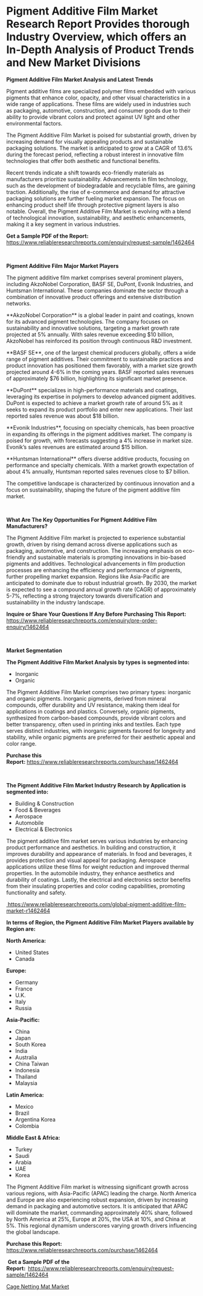 <p><h1>Pigment Additive Film Market Research Report Provides thorough Industry Overview, which offers an In-Depth Analysis of Product Trends and New Market Divisions</h1></p><p><strong>Pigment Additive Film Market Analysis and Latest Trends</strong></p>
<p><p>Pigment additive films are specialized polymer films embedded with various pigments that enhance color, opacity, and other visual characteristics in a wide range of applications. These films are widely used in industries such as packaging, automotive, construction, and consumer goods due to their ability to provide vibrant colors and protect against UV light and other environmental factors.</p><p>The Pigment Additive Film Market is poised for substantial growth, driven by increasing demand for visually appealing products and sustainable packaging solutions. The market is anticipated to grow at a CAGR of 13.6% during the forecast period, reflecting a robust interest in innovative film technologies that offer both aesthetic and functional benefits.</p><p>Recent trends indicate a shift towards eco-friendly materials as manufacturers prioritize sustainability. Advancements in film technology, such as the development of biodegradable and recyclable films, are gaining traction. Additionally, the rise of e-commerce and demand for attractive packaging solutions are further fueling market expansion. The focus on enhancing product shelf life through protective pigment layers is also notable. Overall, the Pigment Additive Film Market is evolving with a blend of technological innovation, sustainability, and aesthetic enhancements, making it a key segment in various industries.</p></p>
<p><strong>Get a Sample PDF of the Report:&nbsp;</strong> <a href="https://www.reliableresearchreports.com/enquiry/request-sample/1462464?utm_campaign=2652&utm_medium=2&utm_source=Github&utm_content=ia&utm_term=03042025&utm_id=pigment-additive-film">https://www.reliableresearchreports.com/enquiry/request-sample/1462464</a></p>
<p>&nbsp;</p>
<p><strong>Pigment Additive Film Major Market Players</strong></p>
<p><p>The pigment additive film market comprises several prominent players, including AkzoNobel Corporation, BASF SE, DuPont, Evonik Industries, and Huntsman International. These companies dominate the sector through a combination of innovative product offerings and extensive distribution networks. </p><p>**AkzoNobel Corporation** is a global leader in paint and coatings, known for its advanced pigment technologies. The company focuses on sustainability and innovative solutions, targeting a market growth rate projected at 5% annually. With sales revenue exceeding $10 billion, AkzoNobel has reinforced its position through continuous R&D investment.</p><p>**BASF SE**, one of the largest chemical producers globally, offers a wide range of pigment additives. Their commitment to sustainable practices and product innovation has positioned them favorably, with a market size growth projected around 4-6% in the coming years. BASF reported sales revenues of approximately $76 billion, highlighting its significant market presence.</p><p>**DuPont** specializes in high-performance materials and coatings, leveraging its expertise in polymers to develop advanced pigment additives. DuPont is expected to achieve a market growth rate of around 5% as it seeks to expand its product portfolio and enter new applications. Their last reported sales revenue was about $18 billion.</p><p>**Evonik Industries**, focusing on specialty chemicals, has been proactive in expanding its offerings in the pigment additives market. The company is poised for growth, with forecasts suggesting a 4% increase in market size. Evonik’s sales revenues are estimated around $15 billion.</p><p>**Huntsman International** offers diverse additive products, focusing on performance and specialty chemicals. With a market growth expectation of about 4% annually, Huntsman reported sales revenues close to $7 billion. </p><p>The competitive landscape is characterized by continuous innovation and a focus on sustainability, shaping the future of the pigment additive film market.</p></p>
<p>&nbsp;</p>
<p><strong>What Are The Key Opportunities For Pigment Additive Film Manufacturers?</strong></p>
<p><p>The Pigment Additive Film market is projected to experience substantial growth, driven by rising demand across diverse applications such as packaging, automotive, and construction. The increasing emphasis on eco-friendly and sustainable materials is prompting innovations in bio-based pigments and additives. Technological advancements in film production processes are enhancing the efficiency and performance of pigments, further propelling market expansion. Regions like Asia-Pacific are anticipated to dominate due to robust industrial growth. By 2030, the market is expected to see a compound annual growth rate (CAGR) of approximately 5-7%, reflecting a strong trajectory towards diversification and sustainability in the industry landscape.</p></p>
<p><strong>Inquire or Share Your Questions If Any Before Purchasing This Report:</strong> <a href="https://www.reliableresearchreports.com/enquiry/pre-order-enquiry/1462464?utm_campaign=2652&utm_medium=2&utm_source=Github&utm_content=ia&utm_term=03042025&utm_id=pigment-additive-film">https://www.reliableresearchreports.com/enquiry/pre-order-enquiry/1462464</a></p>
<p>&nbsp;</p>
<p><strong>Market Segmentation</strong></p>
<p><strong>The Pigment Additive Film Market Analysis by types is segmented into:</strong></p>
<p><ul><li>Inorganic</li><li>Organic</li></ul></p>
<p><p>The Pigment Additive Film Market comprises two primary types: inorganic and organic pigments. Inorganic pigments, derived from mineral compounds, offer durability and UV resistance, making them ideal for applications in coatings and plastics. Conversely, organic pigments, synthesized from carbon-based compounds, provide vibrant colors and better transparency, often used in printing inks and textiles. Each type serves distinct industries, with inorganic pigments favored for longevity and stability, while organic pigments are preferred for their aesthetic appeal and color range.</p></p>
<p><strong>Purchase this Report:&nbsp;</strong><a href="https://www.reliableresearchreports.com/purchase/1462464?utm_campaign=2652&utm_medium=2&utm_source=Github&utm_content=ia&utm_term=03042025&utm_id=pigment-additive-film">https://www.reliableresearchreports.com/purchase/1462464</a></p>
<p>&nbsp;</p>
<p><strong>The Pigment Additive Film Market Industry Research by Application is segmented into:</strong></p>
<p><ul><li>Building & Construction</li><li>Food & Beverages</li><li>Aerospace</li><li>Automobile</li><li>Electrical & Electronics</li></ul></p>
<p><p>The pigment additive film market serves various industries by enhancing product performance and aesthetics. In building and construction, it improves durability and appearance of materials. In food and beverages, it provides protection and visual appeal for packaging. Aerospace applications utilize these films for weight reduction and improved thermal properties. In the automobile industry, they enhance aesthetics and durability of coatings. Lastly, the electrical and electronics sector benefits from their insulating properties and color coding capabilities, promoting functionality and safety.</p></p>
<p><a href="https://www.reliableresearchreports.com/global-pigment-additive-film-market-r1462464?utm_campaign=2652&utm_medium=2&utm_source=Github&utm_content=ia&utm_term=03042025&utm_id=pigment-additive-film">&nbsp;https://www.reliableresearchreports.com/global-pigment-additive-film-market-r1462464</a></p>
<p><strong>In terms of Region, the Pigment Additive Film Market Players available by Region are:</strong></p>
<p>
    <p> <strong> North America: </strong>
        <ul>
            <li>United States</li>
            <li>Canada</li>
        </ul>
        </p> 
    <p> <strong> Europe: </strong>
        <ul>
            <li>Germany</li>
            <li>France</li>
            <li>U.K.</li>
            <li>Italy</li>
            <li>Russia</li>
        </ul>
        </p> 
    <p> <strong> Asia-Pacific: </strong>
        <ul>
            <li>China</li>
            <li>Japan</li>
            <li>South Korea</li>
            <li>India</li>
            <li>Australia</li>
            <li>China Taiwan</li>
            <li>Indonesia</li>
            <li>Thailand</li>
            <li>Malaysia</li>
        </ul>
        </p> 
    <p> <strong> Latin America: </strong>
        <ul>
            <li>Mexico</li>
            <li>Brazil</li>
            <li>Argentina Korea</li>
            <li>Colombia</li>
        </ul>
        </p> 
    <p> <strong> Middle East & Africa: </strong>
        <ul>
            <li>Turkey</li>
            <li>Saudi</li>
            <li>Arabia</li>
            <li>UAE</li>
            <li>Korea</li>
        </ul>
    </p>
    </p>
<p><p>The Pigment Additive Film market is witnessing significant growth across various regions, with Asia-Pacific (APAC) leading the charge. North America and Europe are also experiencing robust expansion, driven by increasing demand in packaging and automotive sectors. It is anticipated that APAC will dominate the market, commanding approximately 40% share, followed by North America at 25%, Europe at 20%, the USA at 10%, and China at 5%. This regional dynamism underscores varying growth drivers influencing the global landscape.</p></p>
<p><strong>Purchase this Report: </strong><a href="https://www.reliableresearchreports.com/purchase/1462464?utm_campaign=2652&utm_medium=2&utm_source=Github&utm_content=ia&utm_term=03042025&utm_id=pigment-additive-film">https://www.reliableresearchreports.com/purchase/1462464</a></p>
<p>&nbsp;<strong>Get a Sample PDF of the Report:&nbsp;&nbsp;</strong><a href="https://www.reliableresearchreports.com/enquiry/request-sample/1462464?utm_campaign=2652&utm_medium=2&utm_source=Github&utm_content=ia&utm_term=03042025&utm_id=pigment-additive-film">https://www.reliableresearchreports.com/enquiry/request-sample/1462464</a></p>
<p><strong></strong></p>
<p><p><a href="https://github.com/oliveroste6/Market-Research-Report-List-1/blob/main/cage-netting-mat-market.md?utm_campaign=2652&utm_medium=2&utm_source=Github&utm_content=ia&utm_term=03042025&utm_id=pigment-additive-film">Cage Netting Mat Market</a></p></p>